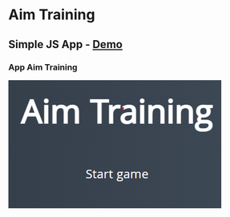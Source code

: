 # Aim Training

## Simple JS App - [Demo](https://mve-color-board-js.vercel.app/)

### App Aim Training

![AimTraining](screenshot/aimtraining.png 'AimTraining')
